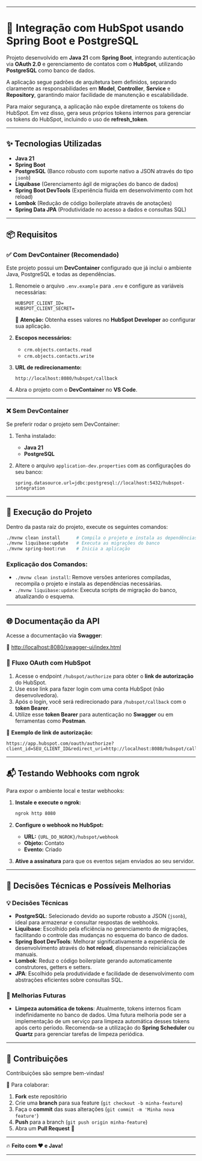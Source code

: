 
---

# 🚀 Integração com HubSpot usando Spring Boot e PostgreSQL

Projeto desenvolvido em **Java 21** com **Spring Boot**, integrando autenticação via **OAuth 2.0** e gerenciamento de contatos com o **HubSpot**, utilizando **PostgreSQL** como banco de dados.

A aplicação segue padrões de arquitetura bem definidos, separando claramente as responsabilidades em **Model**, **Controller**, **Service** e **Repository**, garantindo maior facilidade de manutenção e escalabilidade.

Para maior segurança, a aplicação não expõe diretamente os tokens do HubSpot. Em vez disso, gera seus próprios tokens internos para gerenciar os tokens do HubSpot, incluindo o uso de **refresh_token**.

---

## ✨ Tecnologias Utilizadas

- **Java 21**  
- **Spring Boot**  
- **PostgreSQL** (Banco robusto com suporte nativo a JSON através do tipo `jsonb`)  
- **Liquibase** (Gerenciamento ágil de migrações do banco de dados)  
- **Spring Boot DevTools** (Experiência fluída em desenvolvimento com hot reload)  
- **Lombok** (Redução de código boilerplate através de anotações)  
- **Spring Data JPA** (Produtividade no acesso a dados e consultas SQL)  

---

## 📦 Requisitos

### ✅ Com DevContainer (Recomendado)

Este projeto possui um **DevContainer** configurado que já inclui o ambiente Java, PostgreSQL e todas as dependências.

1. Renomeie o arquivo `.env.example` para `.env` e configure as variáveis necessárias:

   ```env
   HUBSPOT_CLIENT_ID=
   HUBSPOT_CLIENT_SECRET=
   ```

   🔹 **Atenção:** Obtenha esses valores no **HubSpot Developer** ao configurar sua aplicação.

2. **Escopos necessários:**

   - `crm.objects.contacts.read`
   - `crm.objects.contacts.write`

3. **URL de redirecionamento:**

   ```plaintext
   http://localhost:8080/hubspot/callback
   ```

4. Abra o projeto com o **DevContainer** no **VS Code**.

---

### ❌ Sem DevContainer

Se preferir rodar o projeto sem DevContainer:

1. Tenha instalado:
   - **Java 21**
   - **PostgreSQL**

2. Altere o arquivo `application-dev.properties` com as configurações do seu banco:

   ```properties
   spring.datasource.url=jdbc:postgresql://localhost:5432/hubspot-integration
   ```

---

## 🚀 Execução do Projeto

Dentro da pasta raiz do projeto, execute os seguintes comandos:

```sh
./mvnw clean install      # Compila o projeto e instala as dependências
./mvnw liquibase:update   # Executa as migrações do banco
./mvnw spring-boot:run    # Inicia a aplicação
```

### Explicação dos Comandos:

- `./mvnw clean install`: Remove versões anteriores compiladas, recompila o projeto e instala as dependências necessárias.
- `./mvnw liquibase:update`: Executa scripts de migração do banco, atualizando o esquema.

---

## 🌐 Documentação da API

Acesse a documentação via **Swagger**:

🔗 [http://localhost:8080/swagger-ui/index.html](http://localhost:8080/swagger-ui/index.html)

### 🔑 Fluxo OAuth com HubSpot

1. Acesse o endpoint `/hubspot/authorize` para obter o **link de autorização** do HubSpot.
2. Use esse link para fazer login com uma conta HubSpot (não desenvolvedora).
3. Após o login, você será redirecionado para `/hubspot/callback` com o **token Bearer**.
4. Utilize esse **token Bearer** para autenticação no **Swagger** ou em ferramentas como **Postman**.

📌 **Exemplo de link de autorização:**

```plaintext
https://app.hubspot.com/oauth/authorize?client_id=SEU_CLIENT_ID&redirect_uri=http://localhost:8080/hubspot/callback&scope=crm.objects.contacts.read&response_type=code
```

---

## 📬 Testando Webhooks com ngrok

Para expor o ambiente local e testar webhooks:

1. **Instale e execute o ngrok:**

   ```sh
   ngrok http 8080
   ```

2. **Configure o webhook no HubSpot:**

   - **URL:** `{URL_DO_NGROK}/hubspot/webhook`
   - **Objeto:** Contato
   - **Evento:** Criado

3. **Ative a assinatura** para que os eventos sejam enviados ao seu servidor.

---

## 📖 Decisões Técnicas e Possíveis Melhorias

### 💡 Decisões Técnicas

- **PostgreSQL**: Selecionado devido ao suporte robusto a JSON (`jsonb`), ideal para armazenar e consultar respostas de webhooks.
- **Liquibase**: Escolhido pela eficiência no gerenciamento de migrações, facilitando o controle das mudanças no esquema do banco de dados.
- **Spring Boot DevTools**: Melhorar significativamente a experiência de desenvolvimento através do **hot reload**, dispensando reinicializações manuais.
- **Lombok**: Reduz o código boilerplate gerando automaticamente construtores, getters e setters.
- **JPA**: Escolhido pela produtividade e facilidade de desenvolvimento com abstrações eficientes sobre consultas SQL.

### 🔧 Melhorias Futuras

- **Limpeza automática de tokens**: Atualmente, tokens internos ficam indefinidamente no banco de dados. Uma futura melhoria pode ser a implementação de um serviço para limpeza automática desses tokens após certo período. Recomenda-se a utilização do **Spring Scheduler** ou **Quartz** para gerenciar tarefas de limpeza periódica.

---

## 🎯 Contribuições

Contribuições são sempre bem-vindas!  

📌 Para colaborar:

1. **Fork** este repositório
2. Crie uma **branch** para sua feature (`git checkout -b minha-feature`)
3. Faça o **commit** das suas alterações (`git commit -m 'Minha nova feature'`)
4. **Push** para a branch (`git push origin minha-feature`)
5. Abra um **Pull Request** 🚀


---

🔥 **Feito com ❤️ e Java!**

--- 
